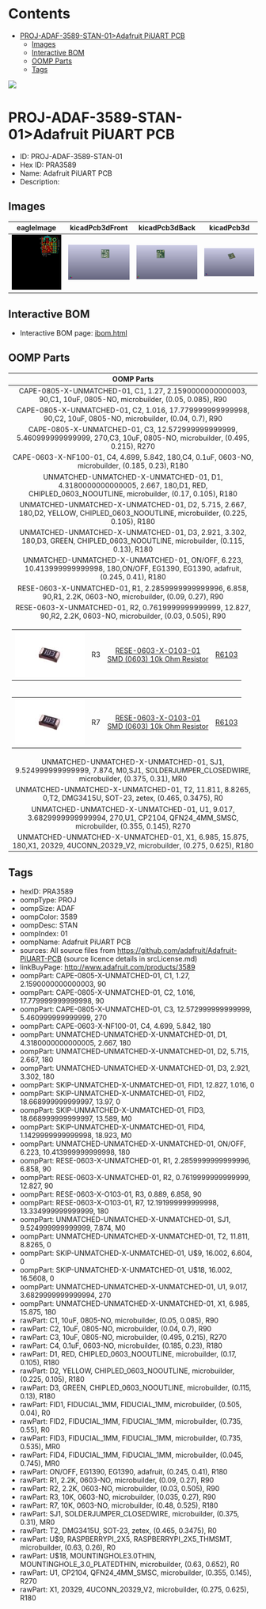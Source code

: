 



Contents
========

* [PROJ-ADAF-3589-STAN-01>Adafruit PiUART PCB](#proj-adaf-3589-stan-01adafruit-piuart-pcb)
	* [Images](#images)
	* [Interactive BOM](#interactive-bom)
	* [OOMP Parts](#oomp-parts)
	* [Tags](#tags)
  
![][im]
# PROJ-ADAF-3589-STAN-01>Adafruit PiUART PCB

- ID: PROJ-ADAF-3589-STAN-01
- Hex ID: PRA3589
- Name: Adafruit PiUART PCB
- Description: 

## Images
  
  

|eagleImage|kicadPcb3dFront|kicadPcb3dBack|kicadPcb3d|
| :---: | :---: | :---: | :---: |
|[![eagleImage](eagleImage_140.png)](eagleImage_600.png)|[![kicadPcb3dFront](kicadPcb3dFront_140.png)](kicadPcb3dFront_600.png)|[![kicadPcb3dBack](kicadPcb3dBack_140.png)](kicadPcb3dBack_600.png)|[![kicadPcb3d](kicadPcb3d_140.png)](kicadPcb3d_600.png)|

## Interactive BOM

- Interactive BOM page: [ibom.html](kicad/bom/ibom.html)

## OOMP Parts
  

|OOMP Parts|
| :---: |
|CAPE-0805-X-UNMATCHED-01, C1, 1.27, 2.1590000000000003, 90,C1, 10uF, 0805-NO, microbuilder, (0.05, 0.085), R90|
|CAPE-0805-X-UNMATCHED-01, C2, 1.016, 17.779999999999998, 90,C2, 10uF, 0805-NO, microbuilder, (0.04, 0.7), R90|
|CAPE-0805-X-UNMATCHED-01, C3, 12.572999999999999, 5.460999999999999, 270,C3, 10uF, 0805-NO, microbuilder, (0.495, 0.215), R270|
|CAPE-0603-X-NF100-01, C4, 4.699, 5.842, 180,C4, 0.1uF, 0603-NO, microbuilder, (0.185, 0.23), R180|
|UNMATCHED-UNMATCHED-X-UNMATCHED-01, D1, 4.3180000000000005, 2.667, 180,D1, RED, CHIPLED_0603_NOOUTLINE, microbuilder, (0.17, 0.105), R180|
|UNMATCHED-UNMATCHED-X-UNMATCHED-01, D2, 5.715, 2.667, 180,D2, YELLOW, CHIPLED_0603_NOOUTLINE, microbuilder, (0.225, 0.105), R180|
|UNMATCHED-UNMATCHED-X-UNMATCHED-01, D3, 2.921, 3.302, 180,D3, GREEN, CHIPLED_0603_NOOUTLINE, microbuilder, (0.115, 0.13), R180|
|UNMATCHED-UNMATCHED-X-UNMATCHED-01, ON/OFF, 6.223, 10.413999999999998, 180,ON/OFF, EG1390, EG1390, adafruit, (0.245, 0.41), R180|
|RESE-0603-X-UNMATCHED-01, R1, 2.2859999999999996, 6.858, 90,R1, 2.2K, 0603-NO, microbuilder, (0.09, 0.27), R90|
|RESE-0603-X-UNMATCHED-01, R2, 0.7619999999999999, 12.827, 90,R2, 2.2K, 0603-NO, microbuilder, (0.03, 0.505), R90|
|<table><tr><td>![RESE-0603-X-O103-01](https://raw.githubusercontent.com/oomlout/oomlout_OOMP_parts/main/RESE-0603-X-O103-01/image_140.jpg)</td><td> R3</td><td>[RESE-0603-X-O103-01<br>SMD (0603) 10k Ohm Resistor](https://github.com/oomlout/oomlout_OOMP_parts/tree/main/RESE-0603-X-O103-01/)</td><td>[R6103](https://github.com/oomlout/oomlout_OOMP_parts/tree/main/RESE-0603-X-O103-01/)</td></tr></table>|
|<table><tr><td>![RESE-0603-X-O103-01](https://raw.githubusercontent.com/oomlout/oomlout_OOMP_parts/main/RESE-0603-X-O103-01/image_140.jpg)</td><td> R7</td><td>[RESE-0603-X-O103-01<br>SMD (0603) 10k Ohm Resistor](https://github.com/oomlout/oomlout_OOMP_parts/tree/main/RESE-0603-X-O103-01/)</td><td>[R6103](https://github.com/oomlout/oomlout_OOMP_parts/tree/main/RESE-0603-X-O103-01/)</td></tr></table>|
|UNMATCHED-UNMATCHED-X-UNMATCHED-01, SJ1, 9.524999999999999, 7.874, M0,SJ1, SOLDERJUMPER_CLOSEDWIRE, microbuilder, (0.375, 0.31), MR0|
|UNMATCHED-UNMATCHED-X-UNMATCHED-01, T2, 11.811, 8.8265, 0,T2, DMG3415U, SOT-23, zetex, (0.465, 0.3475), R0|
|UNMATCHED-UNMATCHED-X-UNMATCHED-01, U1, 9.017, 3.6829999999999994, 270,U1, CP2104, QFN24_4MM_SMSC, microbuilder, (0.355, 0.145), R270|
|UNMATCHED-UNMATCHED-X-UNMATCHED-01, X1, 6.985, 15.875, 180,X1, 20329, 4UCONN_20329_V2, microbuilder, (0.275, 0.625), R180|

## Tags

- hexID: PRA3589
- oompType: PROJ
- oompSize: ADAF
- oompColor: 3589
- oompDesc: STAN
- oompIndex: 01
- oompName: Adafruit PiUART PCB
- sources: All source files from https://github.com/adafruit/Adafruit-PiUART-PCB (source licence details in srcLicense.md)
- linkBuyPage: http://www.adafruit.com/products/3589
- oompPart: CAPE-0805-X-UNMATCHED-01, C1, 1.27, 2.1590000000000003, 90
- oompPart: CAPE-0805-X-UNMATCHED-01, C2, 1.016, 17.779999999999998, 90
- oompPart: CAPE-0805-X-UNMATCHED-01, C3, 12.572999999999999, 5.460999999999999, 270
- oompPart: CAPE-0603-X-NF100-01, C4, 4.699, 5.842, 180
- oompPart: UNMATCHED-UNMATCHED-X-UNMATCHED-01, D1, 4.3180000000000005, 2.667, 180
- oompPart: UNMATCHED-UNMATCHED-X-UNMATCHED-01, D2, 5.715, 2.667, 180
- oompPart: UNMATCHED-UNMATCHED-X-UNMATCHED-01, D3, 2.921, 3.302, 180
- oompPart: SKIP-UNMATCHED-X-UNMATCHED-01, FID1, 12.827, 1.016, 0
- oompPart: SKIP-UNMATCHED-X-UNMATCHED-01, FID2, 18.668999999999997, 13.97, 0
- oompPart: SKIP-UNMATCHED-X-UNMATCHED-01, FID3, 18.668999999999997, 13.589, M0
- oompPart: SKIP-UNMATCHED-X-UNMATCHED-01, FID4, 1.1429999999999998, 18.923, M0
- oompPart: UNMATCHED-UNMATCHED-X-UNMATCHED-01, ON/OFF, 6.223, 10.413999999999998, 180
- oompPart: RESE-0603-X-UNMATCHED-01, R1, 2.2859999999999996, 6.858, 90
- oompPart: RESE-0603-X-UNMATCHED-01, R2, 0.7619999999999999, 12.827, 90
- oompPart: RESE-0603-X-O103-01, R3, 0.889, 6.858, 90
- oompPart: RESE-0603-X-O103-01, R7, 12.191999999999998, 13.334999999999999, 180
- oompPart: UNMATCHED-UNMATCHED-X-UNMATCHED-01, SJ1, 9.524999999999999, 7.874, M0
- oompPart: UNMATCHED-UNMATCHED-X-UNMATCHED-01, T2, 11.811, 8.8265, 0
- oompPart: SKIP-UNMATCHED-X-UNMATCHED-01, U$9, 16.002, 6.604, 0
- oompPart: SKIP-UNMATCHED-X-UNMATCHED-01, U$18, 16.002, 16.5608, 0
- oompPart: UNMATCHED-UNMATCHED-X-UNMATCHED-01, U1, 9.017, 3.6829999999999994, 270
- oompPart: UNMATCHED-UNMATCHED-X-UNMATCHED-01, X1, 6.985, 15.875, 180
- rawPart: C1, 10uF, 0805-NO, microbuilder, (0.05, 0.085), R90
- rawPart: C2, 10uF, 0805-NO, microbuilder, (0.04, 0.7), R90
- rawPart: C3, 10uF, 0805-NO, microbuilder, (0.495, 0.215), R270
- rawPart: C4, 0.1uF, 0603-NO, microbuilder, (0.185, 0.23), R180
- rawPart: D1, RED, CHIPLED_0603_NOOUTLINE, microbuilder, (0.17, 0.105), R180
- rawPart: D2, YELLOW, CHIPLED_0603_NOOUTLINE, microbuilder, (0.225, 0.105), R180
- rawPart: D3, GREEN, CHIPLED_0603_NOOUTLINE, microbuilder, (0.115, 0.13), R180
- rawPart: FID1, FIDUCIAL_1MM, FIDUCIAL_1MM, microbuilder, (0.505, 0.04), R0
- rawPart: FID2, FIDUCIAL_1MM, FIDUCIAL_1MM, microbuilder, (0.735, 0.55), R0
- rawPart: FID3, FIDUCIAL_1MM, FIDUCIAL_1MM, microbuilder, (0.735, 0.535), MR0
- rawPart: FID4, FIDUCIAL_1MM, FIDUCIAL_1MM, microbuilder, (0.045, 0.745), MR0
- rawPart: ON/OFF, EG1390, EG1390, adafruit, (0.245, 0.41), R180
- rawPart: R1, 2.2K, 0603-NO, microbuilder, (0.09, 0.27), R90
- rawPart: R2, 2.2K, 0603-NO, microbuilder, (0.03, 0.505), R90
- rawPart: R3, 10K, 0603-NO, microbuilder, (0.035, 0.27), R90
- rawPart: R7, 10K, 0603-NO, microbuilder, (0.48, 0.525), R180
- rawPart: SJ1, SOLDERJUMPER_CLOSEDWIRE, microbuilder, (0.375, 0.31), MR0
- rawPart: T2, DMG3415U, SOT-23, zetex, (0.465, 0.3475), R0
- rawPart: U$9, RASPBERRYPI_2X5, RASPBERRYPI_2X5_THMSMT, microbuilder, (0.63, 0.26), R0
- rawPart: U$18, MOUNTINGHOLE3.0THIN, MOUNTINGHOLE_3.0_PLATEDTHIN, microbuilder, (0.63, 0.652), R0
- rawPart: U1, CP2104, QFN24_4MM_SMSC, microbuilder, (0.355, 0.145), R270
- rawPart: X1, 20329, 4UCONN_20329_V2, microbuilder, (0.275, 0.625), R180



[im]: kicadPcb3d_450.png
